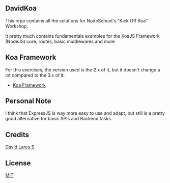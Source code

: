 ## DavidKoa

This repo contains all the solutions for NodeSchool's "Kick Off Koa" Workshop.

It pretty much contains fundamentals examples for the KoaJS Framework (NodeJS) core, routes, basic middlewares and more

## Koa Framework

For this exercises, the version used is the 2.x of it, but it doesn't change a lot compared to the 3.x of it.

- [Koa Framework](https://koajs.com/)

## Personal Note

I think that ExpressJS is way more easy to use and adapt, but still is a pretty good alternative for basic APIs and Backend tasks.

## Credits
[David Lares S](https://davidlares.com)

## License
[MIT](https://opensource.org/licenses/MIT)
